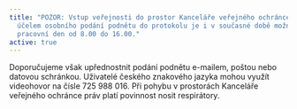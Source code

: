 ```yaml
---
title: "POZOR: Vstup veřejnosti do prostor Kanceláře veřejného ochránce práv za
  účelem osobního podání podnětu do protokolu je i v současné době možný každý
  pracovní den od 8.00 do 16.00."
active: true
---
```

Doporučujeme však upřednostnit podání podnětu e-mailem, poštou nebo datovou schránkou. Uživatelé českého znakového jazyka mohou využít videohovor na čísle 725 988 016. Při pohybu v prostorách Kanceláře veřejného ochránce práv platí povinnost nosit respirátory.